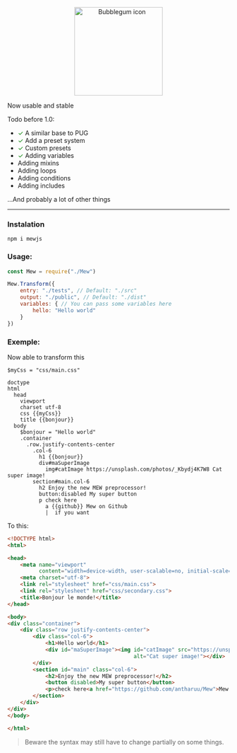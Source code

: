 <p align="center">
  <img width="200" src="https://i.postimg.cc/XJZbJQRp/Logo.png" alt="Bubblegum icon">
</p>

Now usable and stable

Todo before 1.0:

- <span style="color:green">✓</span> A similar base to PUG
- <span style="color:green">✓</span> Add a preset system
- <span style="color:green">✓</span> Custom presets
- <span style="color:green">✓</span> Adding variables
- Adding mixins
- Adding loops
- Adding conditions
- Adding includes

...And probably a lot of other things

--- 

### Instalation

```
npm i mewjs
```

### Usage:

```js
const Mew = require("./Mew")

Mew.Transform({
    entry: "./tests", // Default: "./src"
    output: "./public", // Default: "./dist"
    variables: { // You can pass some variables here
        hello: "Hello world"
    }
})
```

### Exemple:

Now able to transform this

```pug
$myCss = "css/main.css"

doctype
html
  head
    viewport
    charset utf-8
    css {{myCss}}
    title {{bonjour}}
  body
    $bonjour = "Hello world"
    .container
      .row.justify-contents-center
        .col-6
          h1 {{bonjour}}
          div#maSuperImage
            img#catImage https://unsplash.com/photos/_Kbydj4K7W8 Cat super image!
        section#main.col-6
          h2 Enjoy the new MEW preprocessor!
          button:disabled My super button
          p check here
            a {{github}} Mew on Github
            |  if you want
```

To this:

```html
<!DOCTYPE html>
<html>

<head>
    <meta name="viewport"
          content="width=device-width, user-scalable=no, initial-scale=1.0, maximum-scale=1.0, minimum-scale=1.0">
    <meta charset="utf-8">
    <link rel="stylesheet" href="css/main.css">
    <link rel="stylesheet" href="css/secondary.css">
    <title>Bonjour le monde!</title>
</head>

<body>
<div class="container">
    <div class="row justify-contents-center">
        <div class="col-6">
            <h1>Hello world</h1>
            <div id="maSuperImage"><img id="catImage" src="https://unsplash.com/photos/_Kbydj4K7W8"
                                        alt="Cat super image!"></div>
        </div>
        <section id="main" class="col-6">
            <h2>Enjoy the new MEW preprocessor!</h2>
            <button disabled>My super button</button>
            <p>check here<a href="https://github.com/antharuu/Mew">Mew on Github</a> if you want</p>
        </section>
    </div>
</div>
</body>

</html>
```

> Beware the syntax may still have to change partially on some things.